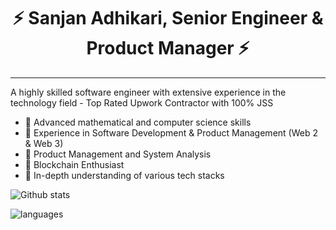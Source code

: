 <h1 align="center">⚡️ Sanjan Adhikari, Senior Engineer & Product Manager ⚡️</h1>

---

A highly skilled software engineer with extensive experience in the technology field - Top Rated Upwork Contractor with 100% JSS

- 💪 Advanced mathematical and computer science skills
- 💪 Experience in Software Development & Product Management (Web 2 & Web 3)
- 💪 Product Management and System Analysis
- 💪 Blockchain Enthusiast
- 💪 In-depth understanding of various tech stacks


![Github stats](https://github-readme-stats.vercel.app/api?username=sanjanadhikari1)

![languages](https://github-readme-stats-one-bice.vercel.app/api/top-langs/?username=sanjanadhikari1&langs_count=10&layout=compact)
